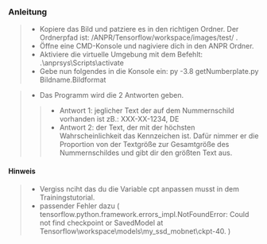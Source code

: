 ### Anleitung
>- Kopiere das Bild und patziere es in den richtigen Ordner. Der Ordnerpfad ist: /ANPR/Tensorflow/workspace/images/test/   .
>- Öffne eine CMD-Konsole und nagiviere dich in den ANPR Ordner.
>- Aktiviere die virtuelle Umgebung mit dem Befehlt: .\anprsys\Scripts\activate
>- Gebe nun folgendes in die Konsole ein: py -3.8  getNumberplate.py Bildname.Bildformat

>- Das Programm wird die 2 Antworten geben.
>>- Antwort 1: jeglicher Text der auf dem Nummernschild vorhanden ist zB.: XXX-XX-1234, DE
>>- Antwort 2: der Text, der mit der höchsten Wahrscheinlichkeit das Kennzeichen ist. Dafür nimmer er die Proportion von der Textgröße zur Gesamtgröße des Nummernschildes und gibt dir den größten Text aus. 




#### Hinweis
>- Vergiss nciht das du die Variable cpt anpassen musst in dem Trainingstutorial.
>- passender Fehler dazu ( tensorflow.python.framework.errors_impl.NotFoundError: Could not find checkpoint or SavedModel at Tensorflow\workspace\models\my_ssd_mobnet\ckpt-40. )
